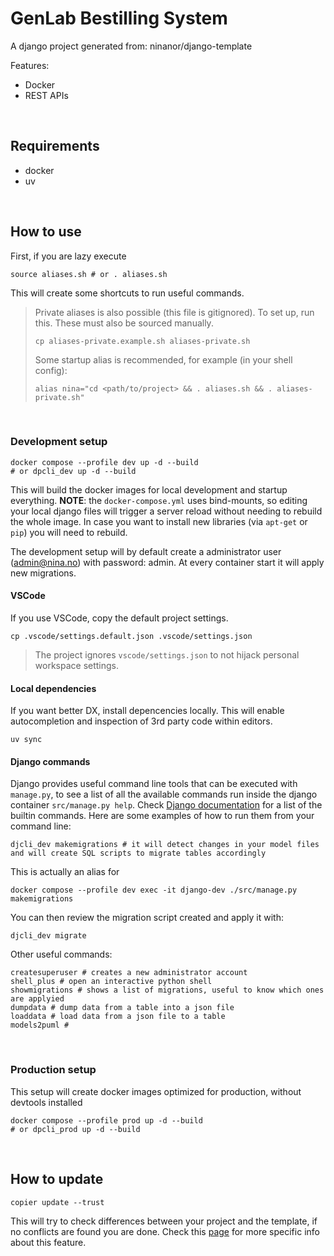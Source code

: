 # GenLab Bestilling System
A django project generated from: ninanor/django-template

Features:
- Docker
- REST APIs

<br>

## Requirements
- docker
- uv

<br>

## How to use
First, if you are lazy execute
```
source aliases.sh # or . aliases.sh
```
This will create some shortcuts to run useful commands.

> Private aliases is also possible (this file is gitignored).
> To set up, run this. These must also be sourced manually.
> ```
> cp aliases-private.example.sh aliases-private.sh
> ```
> Some startup alias is recommended, for example (in your shell config):
> ```
> alias nina="cd <path/to/project> && . aliases.sh && . aliases-private.sh"
> ```

<br>

### Development setup

```
docker compose --profile dev up -d --build
# or dpcli_dev up -d --build
```
This will build the docker images for local development and startup everything.
**NOTE**: the `docker-compose.yml` uses bind-mounts, so editing your local django files will trigger a server reload without needing to rebuild the whole image.
In case you want to install new libraries (via `apt-get` or `pip`) you will need to rebuild.

The development setup will by default create a administrator user (admin@nina.no) with password: admin.
At every container start it will apply new migrations.

#### VSCode
If you use VSCode, copy the default project settings.
```
cp .vscode/settings.default.json .vscode/settings.json
```
> The project ignores `vscode/settings.json` to not hijack personal workspace settings.

#### Local dependencies
If you want better DX, install depencencies locally. This will enable autocompletion and inspection of 3rd party code within editors.
```
uv sync
```

#### Django commands
Django provides useful command line tools that can be executed with `manage.py`, to see a list of all the available commands run inside the django container `src/manage.py help`.
Check [Django documentation](https://docs.djangoproject.com/en/5.0/ref/django-admin/) for a list of the builtin commands.
Here are some examples of how to run them from your command line:
```
djcli_dev makemigrations # it will detect changes in your model files and will create SQL scripts to migrate tables accordingly
```
This is actually an alias for
```
docker compose --profile dev exec -it django-dev ./src/manage.py makemigrations
```

You can then review the migration script created and apply it with:
```
djcli_dev migrate
```

Other useful commands:
```
createsuperuser # creates a new administrator account
shell_plus # open an interactive python shell
showmigrations # shows a list of migrations, useful to know which ones are applyied
dumpdata # dump data from a table into a json file
loaddata # load data from a json file to a table
models2puml #
```

<br>

### Production setup
This setup will create docker images optimized for production, without devtools installed
```
docker compose --profile prod up -d --build
# or dpcli_prod up -d --build
```

<br>

## How to update
```
copier update --trust
```

This will try to check differences between your project and the template, if no conflicts are found you are done.
Check this [page](https://copier.readthedocs.io/en/stable/updating/) for more specific info about this feature.

